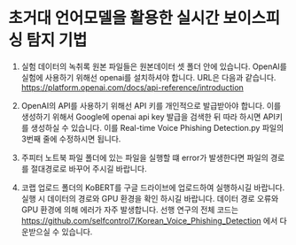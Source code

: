 # 초거대 언어모델을 활용한 실시간 보이스피싱 탐지 기법

1. 실험 데이터의 녹취록 원본 파일들은 원본데이터 셋 폴더 안에 있습니다.
OpenAI를 실험에 사용하기 위해선 openai를 설치하셔야 합니다.
URL은 다음과 같습니다. https://platform.openai.com/docs/api-reference/introduction

2. OpenAI의 API를 사용하기 위해선 API 키를 개인적으로 발급받아야 합니다. 이를 생성하기 위해서 Google에 openai api key 발급을 검색한 뒤 따라 하시면 API키를 생성하실 수 있습니다. 이를 Real-time Voice Phishing Detection.py 파일의 3번째 줄에 수정하시면 됩니다.

3. 주피터 노트북 파일 폴더에 있는 파일을 실행할 떄 error가 발생한다면 파일의 경로를 절대경로로 바꾸어 주시길 바랍니다.

4. 코랩 업로드 폴더의 KoBERT를 구글 드라이브에 업로드하여 실행하시길 바랍니다. 실행 시 데이터의 경로와 GPU 환경을 확인 하시길 바랍니다. 데이터 경로 오류와 GPU 환경에 의해 에러가 자주 발생합니다.
선행 연구의 전체 코드는 https://github.com/selfcontrol7/Korean_Voice_Phishing_Detection 에서 다운받으실 수 있습니다.
